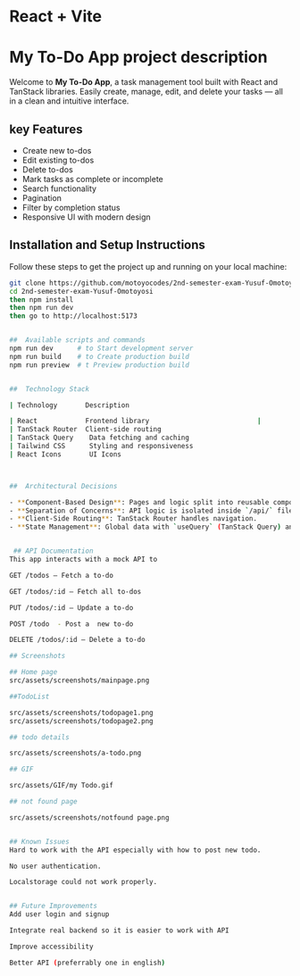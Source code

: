 # React + Vite

# My To-Do App project description

Welcome to **My To-Do App**, a task management tool built with React and TanStack libraries. Easily create, manage, edit, and delete your tasks — all in a clean and intuitive interface.

## key Features

- Create new to-dos
- Edit existing to-dos
- Delete to-dos
- Mark tasks as complete or incomplete
- Search functionality
- Pagination
- Filter by completion status
- Responsive UI with modern design

## Installation and Setup Instructions

Follow these steps to get the project up and running on your local machine:

```bash
git clone https://github.com/motoyocodes/2nd-semester-exam-Yusuf-Omotoyosi.git
cd 2nd-semester-exam-Yusuf-Omotoyosi
then npm install
then npm run dev
then go to http://localhost:5173


##  Available scripts and commands
npm run dev      # to Start development server
npm run build    # to Create production build
npm run preview  # t Preview production build


##  Technology Stack

| Technology       Description

| React            Frontend library                           |
| TanStack Router  Client-side routing
| TanStack Query    Data fetching and caching
| Tailwind CSS      Styling and responsiveness
| React Icons       UI Icons



##  Architectural Decisions

- **Component-Based Design**: Pages and logic split into reusable components (`TodoForm`, `MyTodoList`, etc.)
- **Separation of Concerns**: API logic is isolated inside `/api/` files.
- **Client-Side Routing**: TanStack Router handles navigation.
- **State Management**: Global data with `useQuery` (TanStack Query) and local UI state with `useState`.


 ## API Documentation
This app interacts with a mock API to

GET /todos – Fetch a to-do

GET /todos/:id – Fetch all to-dos

PUT /todos/:id – Update a to-do

POST /todo  - Post a  new to-do

DELETE /todos/:id – Delete a to-do

## Screenshots

## Home page
src/assets/screenshots/mainpage.png

##TodoList

src/assets/screenshots/todopage1.png
src/assets/screenshots/todopage2.png

## todo details

src/assets/screenshots/a-todo.png

## GIF

src/assets/GIF/my Todo.gif

## not found page

src/assets/screenshots/notfound page.png


## Known Issues
Hard to work with the API especially with how to post new todo.

No user authentication.

Localstorage could not work properly.


## Future Improvements
Add user login and signup

Integrate real backend so it is easier to work with API

Improve accessibility

Better API (preferrably one in english)


```
